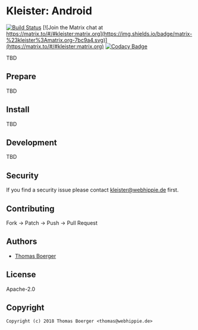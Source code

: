 # Kleister: Android

[![Build Status](https://cloud.drone.io/api/badges/kleister/kleister-android/status.svg)](https://cloud.drone.io/kleister/kleister-android)
[![Join the Matrix chat at https://matrix.to/#/#kleister:matrix.org](https://img.shields.io/badge/matrix-%23kleister%3Amatrix.org-7bc9a4.svg)](https://matrix.to/#/#kleister:matrix.org)
[![Codacy Badge](https://app.codacy.com/project/badge/Grade/edcab7935794432dbe7c759000a592a1)](https://www.codacy.com/gh/kleister/kleister-android/dashboard?utm_source=github.com&amp;utm_medium=referral&amp;utm_content=kleister/kleister-android&amp;utm_campaign=Badge_Grade)

TBD

## Prepare

TBD

## Install

TBD

## Development

TBD

## Security

If you find a security issue please contact kleister@webhippie.de first.

## Contributing

Fork -> Patch -> Push -> Pull Request

## Authors

* [Thomas Boerger](https://github.com/tboerger)

## License

Apache-2.0

## Copyright

```console
Copyright (c) 2018 Thomas Boerger <thomas@webhippie.de>
```
